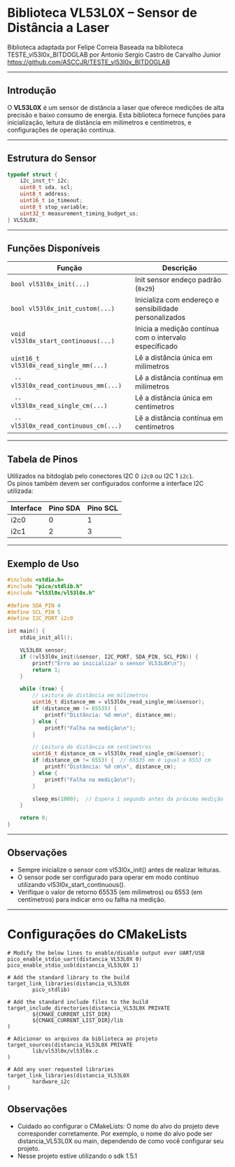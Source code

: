 # Biblioteca VL53L0X – Sensor de Distância a Laser

Biblioteca adaptada por Felipe Correia
Baseada na biblioteca TESTE_vl53l0x_BITDOGLAB por Antonio Sergio Castro de Carvalho Junior
https://github.com/ASCCJR/TESTE_vl53l0x_BITDOGLAB

---

## Introdução

O **VL53L0X** é um sensor de distância a laser que oferece medições de alta precisão e baixo consumo de energia.
Esta biblioteca fornece funções para inicialização, leitura de distância em milímetros e centímetros, e configurações de operação contínua.

---

## Estrutura do Sensor

```c
typedef struct {
    i2c_inst_t* i2c;
    uint8_t sda, scl;
    uint8_t address;
    uint16_t io_timeout;
    uint8_t stop_variable;
    uint32_t measurement_timing_budget_us;
} VL53L0X;
```

---

## Funções Disponíveis

| Função                                  | Descrição                                              |
| --------------------------------------- | ------------------------------------------------------ |
| `bool vl53l0x_init(...)`                | Init sensor endeço padrão (`0x29`)                     |
| `bool vl53l0x_init_custom(...)`         | Inicializa com endereço e sensibilidade personalizados |
| `void vl53l0x_start_continuous(...)`    | Inicia a medição contínua com o intervalo especificado |
| `uint16_t vl53l0x_read_single_mm(...)`  | Lê a distância única em milímetros                     |
| ` --   vl53l0x_read_continuous_mm(...)` | Lê a distância contínua em milímetros                  |
| ` --   vl53l0x_read_single_cm(...)`     | Lê a distância única em centímetros                    |
| ` --   vl53l0x_read_continuous_cm(...)` | Lê a distância contínua em centímetros                 |


---

## Tabela de Pinos

Utilizados na bitdoglab pelo conectores I2C 0 `i2c0` ou I2C 1 `i2c1`.  
Os pinos também devem ser configurados conforme a interface I2C utilizada:

| Interface | Pino SDA | Pino SCL |
|-----------|----------|----------|
| i2c0      |    0     |     1    |
| i2c1      |    2     |     3    |

---

## Exemplo de Uso
```c
#include <stdio.h>
#include "pico/stdlib.h"
#include "vl53l0x/vl53l0x.h"

#define SDA_PIN 4
#define SCL_PIN 5
#define I2C_PORT i2c0

int main() {
    stdio_init_all();

    VL53L0X sensor;
    if (!vl53l0x_init(&sensor, I2C_PORT, SDA_PIN, SCL_PIN)) {
        printf("Erro ao inicializar o sensor VL53L0X\n");
        return 1;
    }

    while (true) {
        // Leitura de distância em milímetros
        uint16_t distance_mm = vl53l0x_read_single_mm(&sensor);
        if (distance_mm != 65535) {
            printf("Distância: %d mm\n", distance_mm);
        } else {
            printf("Falha na medição\n");
        }

        // Leitura de distância em centímetros
        uint16_t distance_cm = vl53l0x_read_single_cm(&sensor);
        if (distance_cm != 6553) {  // 65535 mm é igual a 6553 cm
            printf("Distância: %d cm\n", distance_cm);
        } else {
            printf("Falha na medição\n");
        }

        sleep_ms(1000);  // Espera 1 segundo antes da próxima medição
    }

    return 0;
}

```

---

## Observações
- Sempre inicialize o sensor com vl53l0x_init() antes de realizar leituras.
- O sensor pode ser configurado para operar em modo contínuo utilizando vl53l0x_start_continuous().
- Verifique o valor de retorno 65535 (em milímetros) ou 6553 (em centímetros) para indicar erro ou falha na medição.
---

# Configurações do CMakeLists
```
# Modify the below lines to enable/disable output over UART/USB
pico_enable_stdio_uart(distancia_VL53L0X 0)
pico_enable_stdio_usb(distancia_VL53L0X 1)

# Add the standard library to the build
target_link_libraries(distancia_VL53L0X
        pico_stdlib)

# Add the standard include files to the build
target_include_directories(distancia_VL53L0X PRIVATE
        ${CMAKE_CURRENT_LIST_DIR}
        ${CMAKE_CURRENT_LIST_DIR}/lib
)

# Adicionar os arquivos da biblioteca ao projeto 
target_sources(distancia_VL53L0X PRIVATE 
        lib/vl53l0x/vl53l0x.c
) 

# Add any user requested libraries
target_link_libraries(distancia_VL53L0X 
        hardware_i2c
)
```

## Observações
- Cuidado ao configurar o CMakeLists: O nome do alvo do projeto deve corresponder corretamente. Por exemplo, o nome do alvo pode ser distancia_VL53L0X ou main, dependendo de como você configurar seu projeto.
- Nesse projeto estive utilizando o sdk 1.5.1